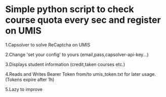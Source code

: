 # Simple python script to check course quota every sec and register on UMIS

1.Capsolver to solve ReCaptcha on UMIS

2.Change 'set your config' to yours (email,pass,capsolver-api-key...)

3.Displays student information (credit,taken courses etc.)

4.Reads and Writes Bearer Token from/to umis_token.txt for later usage. (Tokens expire after 1h)

5.Lazy to improve 
